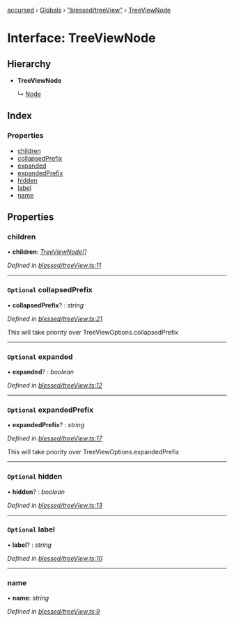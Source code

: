 [accursed](../README.md) › [Globals](../globals.md) › ["blessed/treeView"](../modules/_blessed_treeview_.md) › [TreeViewNode](_blessed_treeview_.treeviewnode.md)

# Interface: TreeViewNode

## Hierarchy

* **TreeViewNode**

  ↳ [Node](_blessed_treeview_.node.md)

## Index

### Properties

* [children](_blessed_treeview_.treeviewnode.md#children)
* [collapsedPrefix](_blessed_treeview_.treeviewnode.md#optional-collapsedprefix)
* [expanded](_blessed_treeview_.treeviewnode.md#optional-expanded)
* [expandedPrefix](_blessed_treeview_.treeviewnode.md#optional-expandedprefix)
* [hidden](_blessed_treeview_.treeviewnode.md#optional-hidden)
* [label](_blessed_treeview_.treeviewnode.md#optional-label)
* [name](_blessed_treeview_.treeviewnode.md#name)

## Properties

###  children

• **children**: *[TreeViewNode](_blessed_treeview_.treeviewnode.md)[]*

*Defined in [blessed/treeView.ts:11](https://github.com/cancerberoSgx/accursed/blob/5b2518e/src/blessed/treeView.ts#L11)*

___

### `Optional` collapsedPrefix

• **collapsedPrefix**? : *string*

*Defined in [blessed/treeView.ts:21](https://github.com/cancerberoSgx/accursed/blob/5b2518e/src/blessed/treeView.ts#L21)*

This will take priority over TreeViewOptions.collapsedPrefix

___

### `Optional` expanded

• **expanded**? : *boolean*

*Defined in [blessed/treeView.ts:12](https://github.com/cancerberoSgx/accursed/blob/5b2518e/src/blessed/treeView.ts#L12)*

___

### `Optional` expandedPrefix

• **expandedPrefix**? : *string*

*Defined in [blessed/treeView.ts:17](https://github.com/cancerberoSgx/accursed/blob/5b2518e/src/blessed/treeView.ts#L17)*

This will take priority over TreeViewOptions.expandedPrefix

___

### `Optional` hidden

• **hidden**? : *boolean*

*Defined in [blessed/treeView.ts:13](https://github.com/cancerberoSgx/accursed/blob/5b2518e/src/blessed/treeView.ts#L13)*

___

### `Optional` label

• **label**? : *string*

*Defined in [blessed/treeView.ts:10](https://github.com/cancerberoSgx/accursed/blob/5b2518e/src/blessed/treeView.ts#L10)*

___

###  name

• **name**: *string*

*Defined in [blessed/treeView.ts:9](https://github.com/cancerberoSgx/accursed/blob/5b2518e/src/blessed/treeView.ts#L9)*
